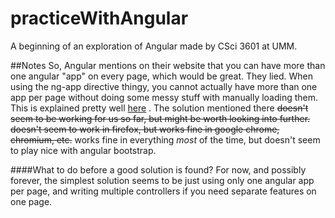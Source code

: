 practiceWithAngular
===================

A beginning of an exploration of Angular made by CSci 3601 at UMM.


##Notes
So, Angular mentions on their website that you can have more than one angular "app" on every page, which would be great.
They lied. When using the ng-app directive thingy, you cannot actually have more than one app per page without doing 
some messy stuff with manually loading them. 
This is explained pretty well [here](http://www.simplygoodcode.com/2014/04/angularjs-getting-around-ngapp-limitations-with-ngmodule/) .
The solution mentioned there ~~doesn't seem to be working for us so far, but might be worth looking into further.~~ ~~doesn't seem to work in firefox, but works fine in google chrome, chromium, etc.~~ works fine in everything *most* of the time, but doesn't seem to play nice with angular bootstrap. 

####What to do before a good solution is found?
For now, and possibly forever, the simplest solution seems to be just using only one angular app per page, and writing
multiple controllers if you need separate features on one page.
